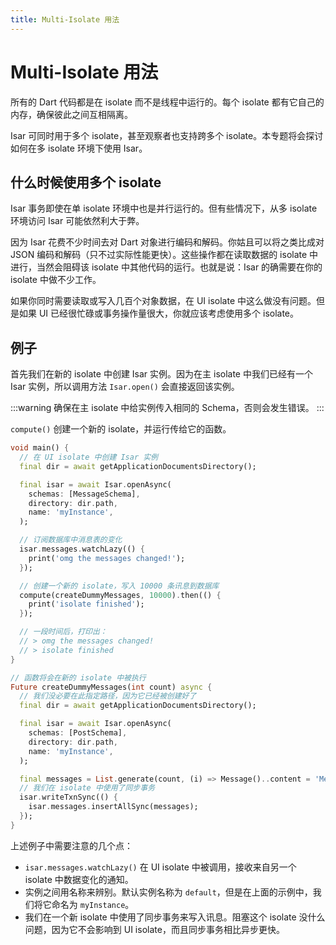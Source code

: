 ```yaml
---
title: Multi-Isolate 用法
---
```


# Multi-Isolate 用法

所有的 Dart 代码都是在 isolate 而不是线程中运行的。每个 isolate 都有它自己的内存，确保彼此之间互相隔离。

Isar 可同时用于多个 isolate，甚至观察者也支持跨多个 isolate。本专题将会探讨如何在多 isolate 环境下使用 Isar。

## 什么时候使用多个 isolate

Isar 事务即使在单 isolate 环境中也是并行运行的。但有些情况下，从多 isolate 环境访问 Isar 可能依然利大于弊。

因为 Isar 花费不少时间去对 Dart 对象进行编码和解码。你姑且可以将之类比成对 JSON 编码和解码（只不过实际性能更快）。这些操作都在读取数据的 isolate 中进行，当然会阻碍该 isolate 中其他代码的运行。也就是说：Isar 的确需要在你的 isolate 中做不少工作。

如果你同时需要读取或写入几百个对象数据，在 UI isolate 中这么做没有问题。但是如果 UI 已经很忙碌或事务操作量很大，你就应该考虑使用多个 isolate。

## 例子

首先我们在新的 isolate 中创建 Isar 实例。因为在主 isolate 中我们已经有一个 Isar 实例，所以调用方法 `Isar.open()` 会直接返回该实例。

:::warning
确保在主 isolate 中给实例传入相同的 Schema，否则会发生错误。
:::

`compute()` 创建一个新的 isolate，并运行传给它的函数。

```dart
void main() {
  // 在 UI isolate 中创建 Isar 实例
  final dir = await getApplicationDocumentsDirectory();

  final isar = await Isar.openAsync(
    schemas: [MessageSchema],
    directory: dir.path,
    name: 'myInstance',
  );

  // 订阅数据库中消息表的变化
  isar.messages.watchLazy(() {
    print('omg the messages changed!');
  });

  // 创建一个新的 isolate，写入 10000 条讯息到数据库
  compute(createDummyMessages, 10000).then(() {
    print('isolate finished');
  });

  // 一段时间后，打印出：
  // > omg the messages changed!
  // > isolate finished
}

// 函数将会在新的 isolate 中被执行
Future createDummyMessages(int count) async {
  // 我们没必要在此指定路径，因为它已经被创建好了
  final dir = await getApplicationDocumentsDirectory();

  final isar = await Isar.openAsync(
    schemas: [PostSchema],
    directory: dir.path,
    name: 'myInstance',
  );

  final messages = List.generate(count, (i) => Message()..content = 'Message $i');
  // 我们在 isolate 中使用了同步事务
  isar.writeTxnSync(() {
    isar.messages.insertAllSync(messages);
  });
}
```

上述例子中需要注意的几个点：

- `isar.messages.watchLazy()` 在 UI isolate 中被调用，接收来自另一个 isolate 中数据变化的通知。
- 实例之间用名称来辨别。默认实例名称为 `default`，但是在上面的示例中，我们将它命名为 `myInstance`。
- 我们在一个新 isolate 中使用了同步事务来写入讯息。阻塞这个 isolate 没什么问题，因为它不会影响到 UI isolate，而且同步事务相比异步更快。
